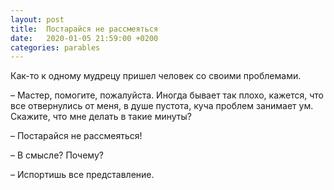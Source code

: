 ```yaml
---
layout: post
title:  Постарайся не рассмеяться
date:   2020-01-05 21:59:00 +0200
categories: parables
---
```

Как-то к одному мудрецу пришел человек со своими проблемами.

– Мастер, помогите, пожалуйста. Иногда бывает так плохо, кажется, что все отвернулись от меня, в душе пустота, куча проблем занимает ум. Скажите, что мне делать в такие минуты?

– Постарайся не рассмеяться!

– В смысле? Почему?

– Испортишь все представление.
